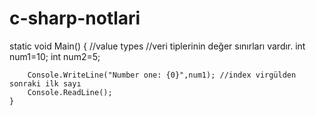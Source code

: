 # c-sharp-notlari
static void Main() {
      //value types
      //veri tiplerinin değer sınırları vardır.
      int num1=10;
      int num2=5;

        Console.WriteLine("Number one: {0}",num1); //index virgülden sonraki ilk sayı
        Console.ReadLine();
    }
